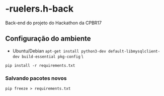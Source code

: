 # -ruelers.h-back
Back-end do projeto do Hackathon da CPBR17

## Configuração do ambiente

- Ubuntu/Debian
`apt-get install python3-dev default-libmysqlclient-dev build-essential pkg-config` \

`pip install -r requirements.txt`

### Salvando pacotes novos
`pip freeze > requirements.txt`

